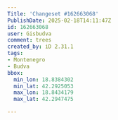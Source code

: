 ```yaml
---
Title: 'Changeset #162663068'
PublishDate: 2025-02-18T14:11:47Z
id: 162663068
user: Gisbudva
comment: trees
created_by: iD 2.31.1
tags:
- Montenegro
- Budva
bbox:
  min_lon: 18.8384302
  min_lat: 42.2925053
  max_lon: 18.8434179
  max_lat: 42.2947475

---
```

